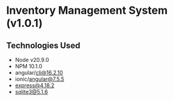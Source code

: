 # Inventory Management System (v1.0.1)

## Technologies Used

- Node v20.9.0
- NPM 10.1.0
- angular/cli@16.2.10
- ionic/angular@7.5.5
- express@4.18.2
- sqlite3@5.1.6
